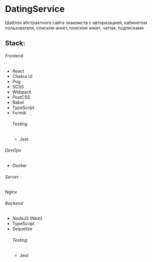# DatingService

Шаблон абстрактного сайта знакомств с авторизацией, кабинетом пользователя, списком анкет, поиском анкет, чатом, подписками

## Stack:

###### Frontend

- React
- Chakra UI
- Pug
- SCSS
- Webpack
- PostCSS
- Babel
- TypeScript
- Formik
  ###### Testing
  - Jest

###### DevOps

- Docker

###### Server
  Nginx

###### Backend

- NodeJS (Nest)
- TypeScript
- Sequelize
  ###### Testing
  - Jest
